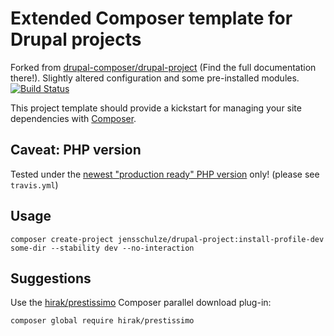 # Extended Composer template for Drupal projects

Forked from [drupal-composer/drupal-project](https://github.com/drupal-composer/drupal-project) (Find the full documentation there!). Slightly altered configuration and some pre-installed modules.
[![Build Status](https://travis-ci.org/jensschulze/drupal-project.svg?branch=install-profile)](https://travis-ci.org/jensschulze/drupal-project)

This project template should provide a kickstart for managing your site
dependencies with [Composer](https://getcomposer.org/).

## Caveat: PHP version

Tested under the [newest "production ready" PHP version](http://php.net/supported-versions.php) only! (please see `travis.yml`)

## Usage

```
composer create-project jensschulze/drupal-project:install-profile-dev some-dir --stability dev --no-interaction
```

## Suggestions

Use the [hirak/prestissimo](https://packagist.org/packages/hirak/prestissimo) Composer parallel download plug-in:
```
composer global require hirak/prestissimo
```
